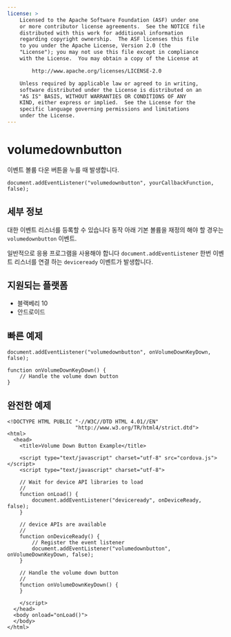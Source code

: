```yaml
---
license: >
    Licensed to the Apache Software Foundation (ASF) under one
    or more contributor license agreements.  See the NOTICE file
    distributed with this work for additional information
    regarding copyright ownership.  The ASF licenses this file
    to you under the Apache License, Version 2.0 (the
    "License"); you may not use this file except in compliance
    with the License.  You may obtain a copy of the License at

        http://www.apache.org/licenses/LICENSE-2.0

    Unless required by applicable law or agreed to in writing,
    software distributed under the License is distributed on an
    "AS IS" BASIS, WITHOUT WARRANTIES OR CONDITIONS OF ANY
    KIND, either express or implied.  See the License for the
    specific language governing permissions and limitations
    under the License.
---
```


# volumedownbutton

이벤트 볼륨 다운 버튼을 누를 때 발생합니다.

    document.addEventListener("volumedownbutton", yourCallbackFunction, false);
    

## 세부 정보

대한 이벤트 리스너를 등록할 수 있습니다 동작 아래 기본 볼륨을 재정의 해야 할 경우는 `volumedownbutton` 이벤트.

일반적으로 응용 프로그램을 사용해야 합니다 `document.addEventListener` 한번 이벤트 리스너를 연결 하는 `deviceready` 이벤트가 발생합니다.

## 지원되는 플랫폼

*   블랙베리 10
*   안드로이드

## 빠른 예제

    document.addEventListener("volumedownbutton", onVolumeDownKeyDown, false);
    
    function onVolumeDownKeyDown() {
        // Handle the volume down button
    }
    

## 완전한 예제

    <!DOCTYPE HTML PUBLIC "-//W3C//DTD HTML 4.01//EN"
                          "http://www.w3.org/TR/html4/strict.dtd">
    <html>
      <head>
        <title>Volume Down Button Example</title>
    
        <script type="text/javascript" charset="utf-8" src="cordova.js"></script>
        <script type="text/javascript" charset="utf-8">
    
        // Wait for device API libraries to load
        //
        function onLoad() {
            document.addEventListener("deviceready", onDeviceReady, false);
        }
    
        // device APIs are available
        //
        function onDeviceReady() {
            // Register the event listener
            document.addEventListener("volumedownbutton", onVolumeDownKeyDown, false);
        }
    
        // Handle the volume down button
        //
        function onVolumeDownKeyDown() {
        }
    
        </script>
      </head>
      <body onload="onLoad()">
      </body>
    </html>